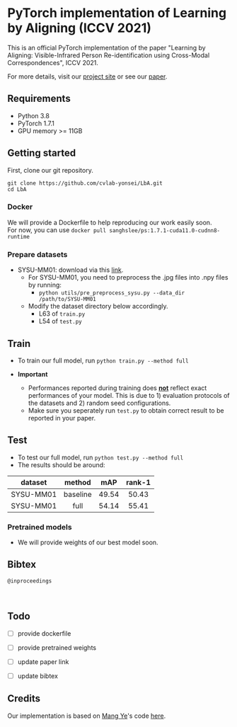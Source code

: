 # PyTorch implementation of Learning by Aligning (ICCV 2021)

This is an official PyTorch implementation of the paper "Learning by Aligning: Visible-Infrared Person Re-identification using Cross-Modal Correspondences", ICCV 2021.

For more details, visit our [project site](https://cvlab.yonsei.ac.kr/projects/LbA/) or see our [paper]().

## Requirements
* Python 3.8<br>
* PyTorch 1.7.1<br>
* GPU memory >= 11GB<br>

## Getting started
First, clone our git repository.<br>
```
git clone https://github.com/cvlab-yonsei/LbA.git
cd LbA
```

### Docker
We will provide a Dockerfile to help reproducing our work easily soon.<br>
For now, you can use `docker pull sanghslee/ps:1.7.1-cuda11.0-cudnn8-runtime`<br>

### Prepare datasets
* SYSU-MM01: download via this [link]().<br>
    * For SYSU-MM01, you need to preprocess the .jpg files into .npy files by running:<br> 
        * `python utils/pre_preprocess_sysu.py --data_dir /path/to/SYSU-MM01`<br>
    * Modify the dataset directory below accordingly.<br>
        * L63 of `train.py`<br>
        * L54 of `test.py`<br>

## Train
* To train our full model, run `python train.py --method full`<br>

* **Important**<br>
    * Performances reported during training does <u>**not**</u> reflect exact performances of your model. This is due to 1) evaluation protocols of the datasets and 2) random seed configurations.<br>
    * Make sure you seperately run `test.py` to obtain correct result to be reported in your paper.<br>

## Test
* To test our full model, run `python test.py --method full`<br>
* The results should be around: <br>

| dataset | method | mAP | rank-1 |
| :---: | :---: | :---: | :---: |
| SYSU-MM01 | baseline | 49.54 | 50.43 |
| SYSU-MM01 | full | 54.14 | 55.41 |


### Pretrained models
* We will provide weights of our best model soon.<br>

## Bibtex
```
@inproceedings
```
<br>

## Todo
- [ ] provide dockerfile<br>
- [ ] provide pretrained weights<br>
- [ ] update paper link<br>
- [ ] update bibtex<br>


## Credits
Our implementation is based on [Mang Ye](https://www.comp.hkbu.edu.hk/~mangye/)'s code [here](https://github.com/mangye16/Cross-Modal-Re-ID-baseline). 